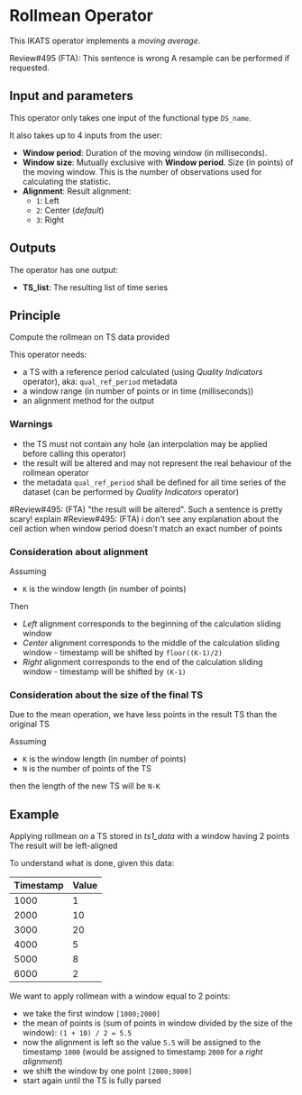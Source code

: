 # Rollmean Operator

This IKATS operator implements a *moving average*.

Review#495 (FTA): This sentence is wrong
A resample can be performed if requested.

## Input and parameters

This operator only takes one input of the functional type `DS_name`.

It also takes up to 4 inputs from the user:

- **Window period**: Duration of the moving window (in milliseconds).
- **Window size**: Mutually exclusive with **Window period**. Size (in points) of the moving window. This is the number of observations used for calculating the statistic.
- **Alignment**: Result alignment:
  - `1`: Left
  - `2`: Center (*default*)
  - `3`: Right

## Outputs

The operator has one output:

- **TS_list**: The resulting list of time series

## Principle

Compute the rollmean on TS data provided

This operator needs:

- a TS with a reference period calculated (using *Quality Indicators* operator), aka: `qual_ref_period` metadata
- a window range (in number of points or in time (milliseconds))
- an alignment method for the output

### Warnings

- the TS must not contain any hole (an interpolation may be applied before calling this operator)
- the result will be altered and may not represent the real behaviour of the rollmean operator
- the metadata `qual_ref_period` shall be defined for all time series of the dataset (can be performed by *Quality Indicators* operator)

 #Review#495: (FTA) "the result will be altered". Such a sentence is pretty scary! explain
 #Review#495: (FTA) i don't see any explanation about the ceil action when window period doesn't match an exact number of points

### Consideration about alignment

Assuming

- `K` is the window length (in number of points)

Then

- *Left* alignment corresponds to the beginning of the calculation sliding window
- *Center* alignment corresponds to the middle of the calculation sliding window - timestamp will be shifted by `floor((K-1)/2)`
- *Right* alignment corresponds to the end of the calculation sliding window - timestamp will be shifted by `(K-1)`

### Consideration about the size of the final TS

Due to the mean operation, we have less points in the result TS than the original TS

Assuming

- `K` is the window length (in number of points)
- `N` is the number of points of the TS

then the length of the new TS will be `N-K`

## Example

Applying rollmean on a TS stored in *ts1_data* with a window having 2 points
The result will be left-aligned

To understand what is done, given this data:

| Timestamp | Value |
| --------- | ----- |
| 1000      | 1     |
| 2000      | 10    |
| 3000      | 20    |
| 4000      | 5     |
| 5000      | 8     |
| 6000      | 2     |

We want to apply rollmean with a window equal to 2 points:

- we take the first window `[1000;2000]`
- the mean of points is (sum of points in window divided by the size of the window): `(1 + 10) / 2 = 5.5`
- now the alignment is left so the value `5.5` will be assigned to the timestamp `1000` (would be assigned to timestamp `2000` for a *right alignment*)
- we shift the window by one point `[2000;3000]`
- start again until the TS is fully parsed
